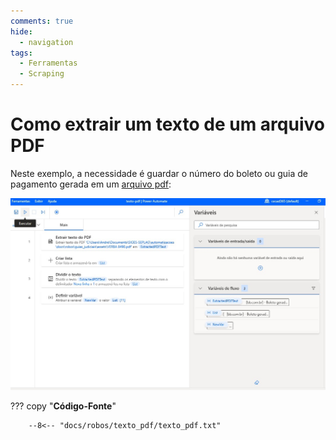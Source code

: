 ```yaml
---
comments: true
hide:
  - navigation
tags:
  - Ferramentas
  - Scraping
---
```


# Como extrair um texto de um arquivo PDF

Neste exemplo, a necessidade é guardar o número do boleto ou guia de pagamento gerada em um [arquivo pdf](https://github.com/lab-mg/automatizacoes/blob/main/docs/robos/texto_pdf/texto-pdf.jpg):

![](docs/assets/images/texto-pdf.jpg)

??? copy "**Código-Fonte**"

        --8<-- "docs/robos/texto_pdf/texto_pdf.txt"


